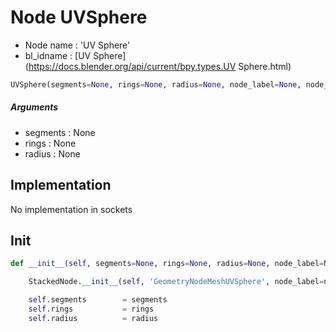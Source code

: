 # Node UVSphere

- Node name : 'UV Sphere'
- bl_idname : [UV Sphere](https://docs.blender.org/api/current/bpy.types.UV Sphere.html)


``` python
UVSphere(segments=None, rings=None, radius=None, node_label=None, node_color=None)
```
##### Arguments

- segments : None
- rings : None
- radius : None

## Implementation

No implementation in sockets

## Init

``` python
def __init__(self, segments=None, rings=None, radius=None, node_label=None, node_color=None):

    StackedNode.__init__(self, 'GeometryNodeMeshUVSphere', node_label=node_label, node_color=node_color)

    self.segments        = segments
    self.rings           = rings
    self.radius          = radius
```
